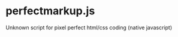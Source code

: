 perfectmarkup.js
==============

Unknown script for pixel perfect html/css coding (native javascript)